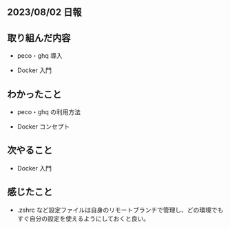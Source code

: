 ## 2023/08/02 日報

## 取り組んだ内容

- peco・ghq 導入

- Docker 入門

## わかったこと

- peco・ghq の利用方法

- Docker コンセプト

## 次やること

- Docker 入門

## 感じたこと

- .zshrc など設定ファイルは自身のリモートブランチで管理し、どの環境でもすぐ自分の設定を使えるようにしておくと良い。
